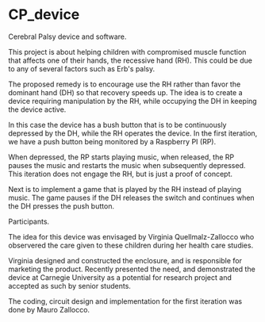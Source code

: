 # CP_device
Cerebral Palsy device and software.

This project is about helping children with compromised muscle
function that affects one of their hands, the recessive hand (RH).
This could be due to any of several factors such as Erb's palsy.

The proposed remedy is to encourage use the RH rather than favor the
dominant hand (DH) so that recovery speeds up.  The idea is to create
a device requiring manipulation by the RH, while occupying the DH in
keeping the device active.

In this case the device has a bush button that is to be continuously
depressed by the DH, while the RH operates the device.  In the
first iteration, we have a push button being monitored by a Raspberry
PI (RP).

When depressed, the RP starts playing music, when released, the RP
pauses the music and restarts the music when subsequently depressed.
This iteration does not engage the RH, but is just a proof of concept.

Next is to implement a game that is played by the RH instead of
playing music. The game pauses if the DH releases the switch and
continues when the DH presses the push button.

Participants.

The idea for this device was envisaged by Virginia Quellmalz-Zallocco
who observered the care given to these children during her health care
studies.

Virginia designed and constructed the enclosure, and is responsible
for marketing the product. Recently presented the need, and
demonstrated the device at Carnegie University as a potential for
research project and accepted as such by senior students.

The coding, circuit design and implementation for the first iteration
was done by Mauro Zallocco.
